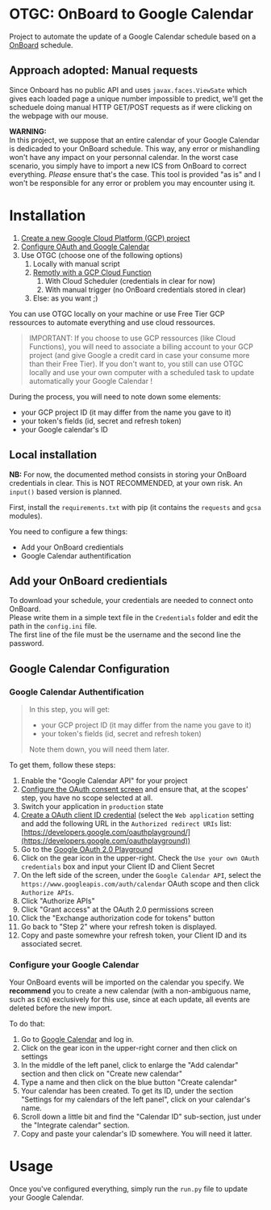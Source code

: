 # OTGC: OnBoard to Google Calendar

Project to automate the update of a Google Calendar schedule based on a [OnBoard](https://onboard.ec-nantes.fr) schedule.

## Approach adopted: Manual requests

Since Onboard has no public API and uses `javax.faces.ViewSate` which gives each loaded page a unique number impossible to predict, we'll get the scheduele doing manual HTTP GET/POST requests as if were clicking on the webpage with our mouse.

**WARNING:**  
In this project, we suppose that an entire calendar of your Google Calendar is dedicaded to your OnBoard schedule. This way, any error or mishandling won't have any impact on your personnal calendar. In the worst case scenario, you simply have to import a new ICS from OnBoard to correct everything.
*Please* ensure that's the case. This tool is provided "as is" and I won't be responsible for any error or problem you may encounter using it.

# Installation

1. [Create a new Google Cloud Platform (GCP) project](https://developers.google.com/workspace/guides/create-project)
2. [Configure OAuth and Google Calendar](GoogleCalendarAPI.md)
3. Use OTGC (choose one of the following options)
   1. Locally with manual script
   2. [Remotly with a GCP Cloud Function](terraform/README.md)
      1. With Cloud Scheduler (credentials in clear for now)
      2. With manual trigger (no OnBoard credentials stored in clear)
   3. Else: as you want ;)

You can use OTGC locally on your machine or use Free Tier GCP ressources to automate everything and use cloud ressources.

> IMPORTANT: If you choose to use GCP ressources (like Cloud Functions), you will need to associate a billing account to your GCP project (and give Google a credit card in case your consume more than their Free Tier). If you don't want to, you still can use OTGC locally and use your own computer with a scheduled task to update automatically your Google Calendar !

During the process, you will need to note down some elements:

* your GCP project ID (it may differ from the name you gave to it)
* your token's fields (id, secret and refresh token)
* your Google calendar's ID

## Local installation

**NB:** For now, the documented method consists in storing your OnBoard credentials in clear. This is NOT RECOMMENDED, at your own risk. An `input()` based version is planned.

First, install the ``requirements.txt`` with pip (it contains the ``requests`` and ``gcsa`` modules).

You need to configure a few things:

* Add your OnBoard credientials
* Google Calendar authentification

## Add your OnBoard credientials

To download your schedule, your credentials are needed to connect onto OnBoard.  
Please write them in a simple text file in the ``Credentials`` folder and edit the path in the `config.ini` file.  
The first line of the file must be the username and the second line the password.

## Google Calendar Configuration

### Google Calendar Authentification

>In this step, you will get:
>
>* your GCP project ID (it may differ from the name you gave to it)
>* your token's fields (id, secret and refresh token)
>
>Note them down, you will need them later.

To get them, follow these steps:

1. Enable the "Google Calendar API" for your project
2. [Configure the OAuth consent screen](https://developers.google.com/workspace/guides/create-credentials#configure_the_oauth_consent_screen) and ensure that, at the scopes' step, you have no scope selected at all.
3. Switch your application in `production` state
4. [Create a OAuth client ID credential](https://developers.google.com/workspace/guides/create-credentials#create_a_oauth_client_id_credential) (select the `Web application` setting and add the following URL in the `Authorized redirect URIs` list: [https://developers.google.com/oauthplayground/](https://developers.google.com/oauthplayground))
5. Go to the [Google OAuth 2.0 Playground](https://developers.google.com/oauthplayground/)
6. Click on the gear icon in the upper-right. Check the `Use your own OAuth credentials` box and input your Client ID and Client Secret
7. On the left side of the screen, under the `Google Calendar API`, select the `https://www.googleapis.com/auth/calendar` OAuth scope and then click `Authorize APIs`.
8. Click "Authorize APIs"
9. Click "Grant access" at the OAuth 2.0 permissions screen
10. Click the "Exchange authorization code for tokens" button
11. Go back to "Step 2" where your refresh token is displayed.
12. Copy and paste somewhre your refresh token, your Client ID and its associated secret.

### Configure your Google Calendar

Your OnBoard events will be imported on the calendar you specify.
We **recommend** you to create a new calendar (with a non-ambiguous name, such as `ECN`) exclusively for this use, since at each update, all events are deleted before the new import.

To do that:

1. Go to [Google Calendar](https://calendar.google.com/calendar/) and log in.
2. Click on the gear icon in the upper-right corner and then click on settings
3. In the middle of the left panel, click to enlarge the "Add calendar" section and then click on "Create new calendar"
4. Type a name and then click on the blue button "Create calendar"
5. Your calendar has been created. To get its ID, under the section "Settings for my calendars of the left panel", click on your calendar's name.
6. Scroll down a little bit and find the "Calendar ID" sub-section, just under the "Integrate calendar" section.
7. Copy and paste your calendar's ID somewhere. You will need it latter.

# Usage

Once you've configured everything, simply run the `run.py` file to update your Google Calendar.
